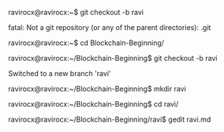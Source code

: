 ravirocx@ravirocx:~$ git checkout -b ravi

fatal: Not a git repository (or any of the parent directories): .git

ravirocx@ravirocx:~$ cd Blockchain-Beginning/

ravirocx@ravirocx:~/Blockchain-Beginning$ git checkout -b ravi

Switched to a new branch 'ravi'

ravirocx@ravirocx:~/Blockchain-Beginning$ mkdir ravi

ravirocx@ravirocx:~/Blockchain-Beginning$ cd ravi/

ravirocx@ravirocx:~/Blockchain-Beginning/ravi$ gedit ravi.md


